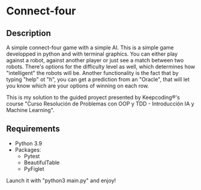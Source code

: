 # Connect-four
## Description
A simple connect-four game with a simple AI. This is a simple game developped in python and with terminal graphics. You can either play against a robot, against another player or just see a match between two robots. There's options for the difficulty level as well, which determines how "intelligent" the robots will be. Another functionality is the fact that by typing "help" ot "h", you can get a prediction from an "Oracle", that will let you know which are your options of winning on each row.

This is my solution to the guided proyect presented by Keepcoding®'s course "Curso Resolución de Problemas con OOP y TDD - Introducción IA y Machine Learning".

## Requirements
* Python 3.9
* Packages:
  * Pytest
  * BeautifulTable
  * PyFiglet

Launch it with "python3 main.py" and enjoy!
